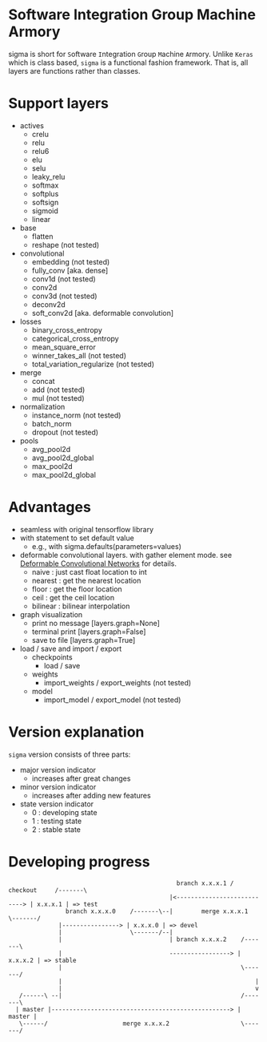 # Software Integration Group Machine Armory
sigma is short for `S`oftware `I`ntegration `G`roup `M`achine `A`rmory. Unlike `Keras` which is class based, `sigma` is a functional fashion framework. That is, all layers are functions rather than classes.

# Support layers
 - actives
   - crelu
   - relu
   - relu6
   - elu
   - selu
   - leaky_relu
   - softmax
   - softplus
   - softsign
   - sigmoid
   - linear
 - base
   - flatten
   - reshape (not tested)
 - convolutional
   - embedding (not tested)
   - fully_conv [aka. dense]
   - conv1d (not tested)
   - conv2d
   - conv3d (not tested)
   - deconv2d
   - soft_conv2d [aka. deformable convolution]
 - losses
   - binary_cross_entropy
   - categorical_cross_entropy
   - mean_square_error
   - winner_takes_all (not tested)
   - total_variation_regularize (not tested)
 - merge
   - concat
   - add (not tested)
   - mul (not tested)
 - normalization
   - instance_norm (not tested)
   - batch_norm
   - dropout (not tested)
 - pools
   - avg_pool2d
   - avg_pool2d_global
   - max_pool2d
   - max_pool2d_global

# Advantages
 - seamless with original tensorflow library
 - with statement to set default value
   - e.g., with sigma.defaults(parameters=values)
 - deformable convolutional layers. with gather element mode.
   see [Deformable Convolutional Networks](https://arxiv.org/abs/1703.06211) for details.
   - naive : just cast float location to int
   - nearest : get the nearest location
   - floor : get the floor location
   - ceil : get the ceil location
   - bilinear : bilinear interpolation
 - graph visualization
   - print no message [layers.graph=None]
   - terminal print [layers.graph=False]
   - save to file [layers.graph=True]
 - load / save and import / export
   - checkpoints
     - load / save
   - weights
     - import_weights / export_weights (not tested)
   - model
     - import_model / export_model (not tested)

# Version explanation
`sigma` version consists of three parts:
- major version indicator
  - increases after great changes
- minor version indicator
  - increases after adding new features
- state version indicator
  - 0 : developing state
  - 1 : testing state
  - 2 : stable state

# Developing progress

```
                                               branch x.x.x.1 / checkout     /-------\
                                             |<---------------------------> | x.x.x.1 | => test
                branch x.x.x.0    /-------\--|        merge x.x.x.1          \-------/
              |----------------> | x.x.x.0 | => devel
              |                   \-------/--|
              |                              | branch x.x.x.2    /-------\
              |                              -----------------> | x.x.x.2 | => stable
              |                                                  \-------/
              |                                                      |
              |                                                      v
   /------\ --|                                                  /-------\
  | master |--------------------------------------------------> |  master |
   \------/                     merge x.x.x.2                    \-------/
```
